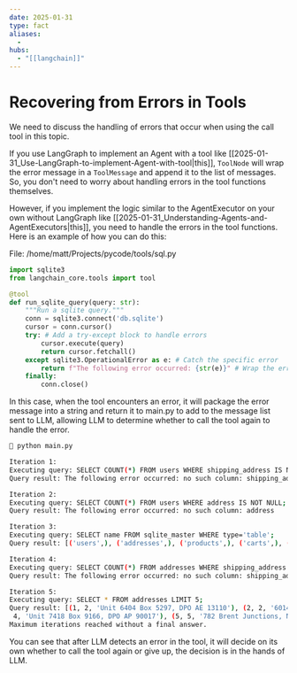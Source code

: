 ```yaml
---
date: 2025-01-31
type: fact
aliases:
  -
hubs:
  - "[[langchain]]"
---
```


# Recovering from Errors in Tools

We need to discuss the handling of errors that occur when using the call tool in this topic.

If you use LangGraph to implement an Agent with a tool like [[2025-01-31_Use-LangGraph-to-implement-Agent-with-tool|this]], `ToolNode` will wrap the error message in a `ToolMessage` and append it to the list of messages. So, you don't need to worry about handling errors in the tool functions themselves.

However, if you implement the logic similar to the AgentExecutor on your own without LangGraph like [[2025-01-31_Understanding-Agents-and-AgentExecutors|this]], you need to handle the errors in the tool functions. Here is an example of how you can do this:

File: /home/matt/Projects/pycode/tools/sql.py
```python
import sqlite3
from langchain_core.tools import tool

@tool
def run_sqlite_query(query: str):
    """Run a sqlite query."""
    conn = sqlite3.connect('db.sqlite')
    cursor = conn.cursor()
    try: # Add a try-except block to handle errors
        cursor.execute(query)
        return cursor.fetchall()
    except sqlite3.OperationalError as e: # Catch the specific error
        return f"The following error occurred: {str(e)}" # Wrap the error message in a string for main.py to append to the list of messages
    finally:
        conn.close()
```

In this case, when the tool encounters an error, it will package the error message into a string and return it to main.py to add to the message list sent to LLM, allowing LLM to determine whether to call the tool again to handle the error.

```sh
 python main.py

Iteration 1:
Executing query: SELECT COUNT(*) FROM users WHERE shipping_address IS NOT NULL;
Query result: The following error occurred: no such column: shipping_address

Iteration 2:
Executing query: SELECT COUNT(*) FROM users WHERE address IS NOT NULL;
Query result: The following error occurred: no such column: address

Iteration 3:
Executing query: SELECT name FROM sqlite_master WHERE type='table';
Query result: [('users',), ('addresses',), ('products',), ('carts',), ('orders',), ('order_products',)]

Iteration 4:
Executing query: SELECT COUNT(*) FROM addresses WHERE shipping_address IS NOT NULL;
Query result: The following error occurred: no such column: shipping_address

Iteration 5:
Executing query: SELECT * FROM addresses LIMIT 5;
Query result: [(1, 2, 'Unit 6404 Box 5297, DPO AE 13110'), (2, 2, '60141 Harrison Gardens Suite 626, East Jamesstad, FL 46023'), (3, 3, '41126 Angela Port, North Emilyport, OR 34162'), (4,
 4, 'Unit 7418 Box 9166, DPO AP 90017'), (5, 5, '782 Brent Junctions, North Brentbury, FM 84956')]
Maximum iterations reached without a final answer.

```

You can see that after LLM detects an error in the tool, it will decide on its own whether to call the tool again or give up, the decision is in the hands of LLM.


